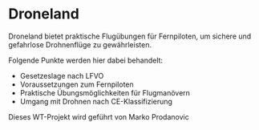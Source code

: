 # Droneland

Droneland bietet praktische Flugübungen für Fernpiloten,
um sichere und gefahrlose Drohnenflüge zu gewährleisten.

Folgende Punkte werden hier dabei behandelt:

- Gesetzeslage nach LFVO
- Voraussetzungen zum Fernpiloten
- Praktische Übungsmöglichkeiten für Flugmanövern
- Umgang mit Drohnen nach CE-Klassifizierung

Dieses WT-Projekt wird geführt von Marko Prodanovic